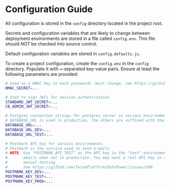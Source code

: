 # Configuration Guide

All configuration is stored in the `config` directory located in the project root.

Secrets and configuration variables that are likely to change between deployment environments are stored in a file called `config.env`. This file should _NOT_ be checked into source control.

Default configuration variables are stored in `config.defaults.js`.

To create a project configuration, create the `config.env` in the `config` directory. Populate it with `=`-separated key-value pairs. Ensure at least the following parameters are provided:

```sh
# Used as a HMAC key to hash passwords (must change, see https://github.com/TwinePlatform/DataPower/issues/213)
HMAC_SECRET=...

# Used to sign JWTs for session authentication
STANDARD_JWT_SECRET=...
CB_ADMIN_JWT_SECRET=...

# Postgres connection strings for postgres server in various environments
# DATABASE_URL is used in production, the others are suffixed with their environments
DATABASE_URL=...
DATABASE_URL_DEV=...
DATABASE_URL_TEST=...

# Postmark API key for various environments
# Postmark is the service used to send e-mails
# NOTE: Use "POSTMARK_API_TEST" as the API key in the "test" environment, this will prevent sending
#       emails when not in production. You may want a real API key in the "dev" environment to allow
#       manual testing
#       See https://github.com/TwinePlatform/DataPower/issues/240
POSTMARK_KEY_DEV=...
POSTMARK_KEY_TEST=...
POSTMARK_KEY_PROD=...

```
